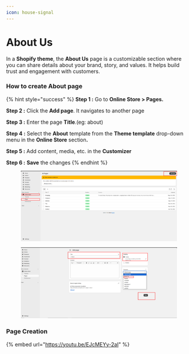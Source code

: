 ```yaml
---
icon: house-signal
---
```


# About Us

In a **Shopify theme**, the **About Us** page is a customizable section where you can share details about your brand, story, and values. It helps build trust and engagement with customers.

### How to create About page <a href="#how-to-create-about-page" id="how-to-create-about-page"></a>

{% hint style="success" %}
**Step 1 :** Go to **Online Store > Pages.**

**Step 2 :** Click the **Add page**. It navigates to another page

**Step 3 :** Enter the page **Title**.(eg: about)

**Step 4 :** Select the **About** template from the **Theme template** drop-down menu in the **Online Store** sectio&#x6E;**.**

**Step 5 :** Add content, media, etc. in the **Customizer**

**Step 6 :** **Save** the changes
{% endhint %}

<figure><img src="../.gitbook/assets/pg1.png" alt=""><figcaption></figcaption></figure>

<figure><img src="../.gitbook/assets/pg2.png" alt=""><figcaption></figcaption></figure>

### Page Creation <a href="#page-creation" id="page-creation"></a>

{% embed url="https://youtu.be/EJcMEYy-2aI" %}
